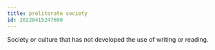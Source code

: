 ```yaml
---
title: preliterate society
id: 20220415247600
---
```


Society or culture that has not developed the use of writing or reading.
